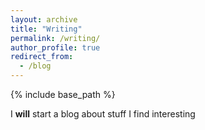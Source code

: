 ```yaml
---
layout: archive
title: "Writing"
permalink: /writing/
author_profile: true
redirect_from:
  - /blog
---
```


{% include base_path %}

I **will** start a blog about stuff I find interesting